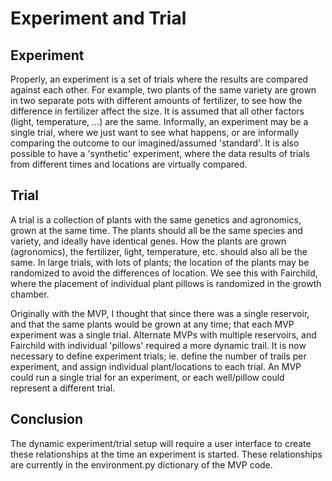 # Experiment and Trial

## Experiment
Properly, an experiment is a set of trials where the results are compared against each other.  For example, two plants of the same variety are grown in two separate pots with different amounts of fertilizer, to see how the difference in fertilizer affect the size.  It is assumed that all other factors (light, temperature, ...) are the same.
Informally, an experiment may be a single trial, where we just want to see what happens, or are informally comparing the outcome to our imagined/assumed 'standard'.
It is also possible to have a 'synthetic' experiment, where the data results of trials from different times and locations are virtually compared.

## Trial
A trial is a collection of plants with the same genetics and agronomics, grown at the same time.  The plants should all be the same species and variety, and ideally have identical genes.  How the plants are grown (agronomics), the fertilizer, light, temperature, etc. should also all be the same.  In large trials, with lots of plants; the location of the plants may be randomized to avoid the differences of location.  We see this with Fairchild, where the placement of individual plant pillows is randomized in the growth chamber.

Originally with the MVP, I thought that since there was a single reservoir, and that the same plants would be grown at any time; that each MVP experiment was a single trial.  Alternate MVPs with multiple reservoirs, and Fairchild with individual 'pillows' required a more dynamic trail.  It is now necessary to define experiment trials; ie. define the number of trails per experiment, and assign individual plant/locations to each trial.  An MVP could run a single trial for an experiment, or each well/pillow could represent a different trial.

## Conclusion
The dynamic experiment/trial setup will require a user interface to create these relationships at the time an experiment is started. These relationships are currently in the environment.py dictionary of the MVP code.